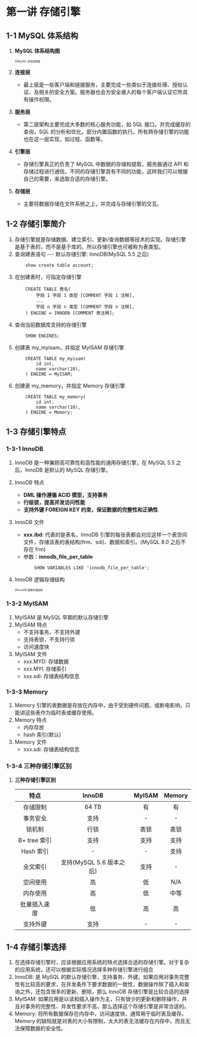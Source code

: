 # 第一讲 存储引擎
## 1-1 MySQL 体系结构

1. **MySQL 体系结构图**

    <img src="https://studentcwz-pic-bed.oss-cn-guangzhou.aliyuncs.com/img/MySQL%20%E4%BD%93%E7%B3%BB%E7%BB%93%E6%9E%84%E5%9B%BE.png" alt="MySQL 体系结构图" style="zoom:50%;" />

2. **连接层**

    - 最上层是一些客户端和链接服务，主要完成一些类似于连接处理、授权认证、及相关的安全方案。服务器也会为安全接入的每个客户端认证它所具有操作权限。

3. **服务层**

    - 第二层架构主要完成大多数的核心服务功能，如 SQL 接口，并完成缓存的查询，SQL 的分析和优化，部分内置函数的执行。所有跨存储引擎的功能也在这一层实现，如过程、函数等。

4. **引擎层**
    - 存储引擎真正的负责了 MySQL 中数据的存储和提取，服务器通过 API 和存储过程进行通信。不同的存储引擎具有不同的功能，这样我们可以根据自己的需要，来选取合适的存储引擎。

5. **存储层**
    - 主要将数据存储在文件系统之上，并完成与存储引擎的交互。

## 1-2 存储引擎简介
1. 存储引擎就是存储数据、建立索引、更新/查询数据等技术的实现。存储引擎是基于表的，而不是基于库的，所以存储引擎也可被称为表类型。
2. 查询建表语句 --- 默认存储引擎: InnoDB(MySQL 5.5 之后)
    ```mysql
        show create table account;
    ```
3. 在创建表时，可指定存储引擎
    ```mysql
        CREATE TABLE 表名(
            字段 1 字段 1 类型 [COMMENT 字段 1 注释],
            ...
            字段 n 字段 n 类型 [COMMENT 字段 n 注释],
        ) ENGINE = INNODB [COMMENT 表注释];
    ```
3. 查询当前数据库支持的存储引擎
    ```mysql
        SHOW ENGINES;
    ```
4. 创建表 my_myisam，并指定 MyISAM 存储引擎
    ```mysql
        CREATE TABLE my_myisam(
            id int,
            name varchar(10),
        ) ENGINE = MyISAM;
    ```
5. 创建表 my_memory，并指定 Memory 存储引擎
    ```mysql
        CREATE TABLE my_memory(
            id int,
            name varchar(10),
        ) ENGINE = Memory;
    ```

## 1-3 存储引擎特点
### 1-3-1 InnoDB
1. InnoDB 是一种兼顾高可靠性和高性能的通用存储引擎，在 MySQL 5.5 之后，InnoDB 是默认的 MySQL 存储引擎。

2. InnoDB 特点
    - **DML 操作遵循 ACID 模型，支持事务**
    - **行级锁，提高并发访问性能**
    - **支持外键 FOREIGN KEY 约束，保证数据的完整性和正确性**

3. InnoDB 文件
    - **xxx.ibd**: 代表的是表名，InnoDB 引擎的每张表都会对应这样一个表空间文件，存储该表的表结构(frm、sdi)、数据和索引。(MySQL 8.0 之后不存在 frm)
    - 参数：**innodb_file_per_table**
        ```mysql
            SHOW VARIABLES LIKE 'innodb_file_per_table';
        ```

4. InnoDB 逻辑存储结构

    <img src="https://studentcwz-pic-bed.oss-cn-guangzhou.aliyuncs.com/img/InnoDB%20%E9%80%BB%E8%BE%91%E5%AD%98%E5%82%A8%E7%BB%93%E6%9E%84.png" alt="InnoDB 逻辑存储结构" style="zoom:50%;" />

### 1-3-2 MyISAM
1. MyISAM 是 MySQL 早期的默认存储引擎
2. MyISAM 特点
    - 不支持事务，不支持外键
    - 支持表锁，不支持行锁
    - 访问速度快
3. MyISAM 文件
    - xxx.MYD: 存储数据
    - xxx.MYI: 存储索引
    - xxx.sdi: 存储表结构信息

### 1-3-3 Memory

1. Memory 引擎的表数据是存放在内存中，由于受到硬件问题、或断电影响，只能讲这些表作为临时表或缓存使用。
2. Memory 特点
    - 内存存放
    - hash 索引(默认)
3. Memory 文件
    - xxx.sdi: 存储表结构信息

### 1-3-4 三种存储引擎区别

1. **三种存储引擎区别**

   |   **特点**   |        **InnoDB**        | **MyISAM** | **Memory** |
   | :----------: | :----------------------: | :--------: | :--------: |
   |   存储限制   |          64 TB           |     有     |     有     |
   |   事务安全   |           支持           |     -      |     -      |
   |    锁机制    |           行锁           |    表锁    |    表锁    |
   | B+ tree 索引 |           支持           |    支持    |    支持    |
   |  Hash 索引   |            -             |     -      |    支持    |
   |   全文索引   | 支持(MySQL 5.6 版本之后) |    支持    |     -      |
   |   空间使用   |            高            |     低     |    N/A     |
   |   内存使用   |            高            |     低     |    中等    |
   | 批量插入速度 |            低            |     高     |     高     |
   |   支持外键   |           支持           |     -      |     -      |


## 1-4 存储引擎选择
1. 在选择存储引擎时，应该根据应用系统的特点选择合适的存储引擎。对于复杂的应用系统，还可以根据实际情况选择多种存储引擎进行组合
2. InnoDB: 是 MySQL 的默认存储引擎，支持事务、外键。如果应用对事务完整性有比较高的要求，在并发条件下要求数据的一致性，数据操作除了插入和查询之外，还包含很多的更新、删除，那么 InnoDB 存储引擎是比较合适的选择
3. MyISAM: 如果应用是以读和插入操作为主，只有很少的更新和删除操作，并且对事务的完整性、并发性要求不高，那么选择这个存储引擎是非常合适的。
4. Memory: 将所有数据保存在内存中，访问速度快，通常用于临时表及缓存。Memory 的缺陷就是对表的大小有限制，太大的表无法缓存在内存中，而且无法保障数据的安全性。

